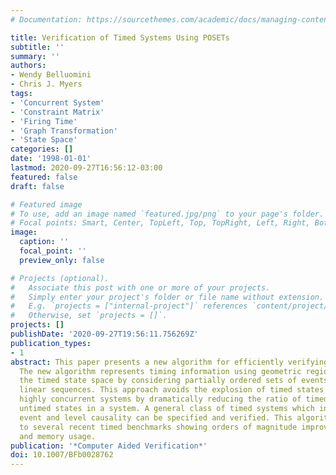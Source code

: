 ```yaml
---
# Documentation: https://sourcethemes.com/academic/docs/managing-content/

title: Verification of Timed Systems Using POSETs
subtitle: ''
summary: ''
authors:
- Wendy Belluomini
- Chris J. Myers
tags:
- 'Concurrent System'
- 'Constraint Matrix'
- 'Firing Time'
- 'Graph Transformation'
- 'State Space'
categories: []
date: '1998-01-01'
lastmod: 2020-09-27T16:56:12-03:00
featured: false
draft: false

# Featured image
# To use, add an image named `featured.jpg/png` to your page's folder.
# Focal points: Smart, Center, TopLeft, Top, TopRight, Left, Right, BottomLeft, Bottom, BottomRight.
image:
  caption: ''
  focal_point: ''
  preview_only: false

# Projects (optional).
#   Associate this post with one or more of your projects.
#   Simply enter your project's folder or file name without extension.
#   E.g. `projects = ["internal-project"]` references `content/project/deep-learning/index.md`.
#   Otherwise, set `projects = []`.
projects: []
publishDate: '2020-09-27T19:56:11.756269Z'
publication_types:
- 1
abstract: This paper presents a new algorithm for efficiently verifying timed systems.
  The new algorithm represents timing information using geometric regions and explores
  the timed state space by considering partially ordered sets of events rather than
  linear sequences. This approach avoids the explosion of timed states typical of
  highly concurrent systems by dramatically reducing the ratio of timed states to
  untimed states in a system. A general class of timed systems which include both
  event and level causality can be specified and verified. This algorithm is applied
  to several recent timed benchmarks showing orders of magnitude improvement in runtime
  and memory usage.
publication: '*Computer Aided Verification*'
doi: 10.1007/BFb0028762
---
```

